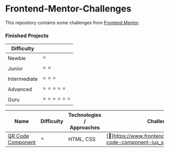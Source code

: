 # Frontend-Mentor-Challenges

This repository contains some challenges from [Frontend Mentor](https://www.frontendmentor.io/challenges).

### Finished Projects

| Difficulty   |                                           |
|--------------|-------------------------------------------|
| Newbie       | :star:                                    |
| Junior       | :star: :star:                             |
| Intermediate | :star: :star: :star:                      |
| Advanced     | :star: :star: :star: :star: :star:        |
| Guru         | :star: :star: :star: :star: :star: :star: |

| Name                                                                         | Difficulty | Technologies / Approaches | Challenge Link                                                               |
|------------------------------------------------------------------------------|------------|---------------------------|------------------------------------------------------------------------------|
| [QR Code Component](https://danyelvarejao.github.io/frontend-mentor/qr-code) | :star:     | HTML, CSS                 | [:link:]https://www.frontendmentor.io/challenges/qr-code-component-iux_sIO_H |
